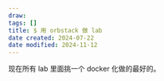 ```yaml
---
draw:
tags: []
title: $ 用 orbstack 做 lab
date created: 2024-07-22
date modified: 2024-11-12
---
```


现在所有 lab 里面挑一个 docker 化做的最好的。
